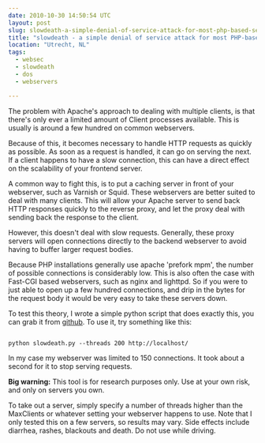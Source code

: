 ```yaml
---
date: 2010-10-30 14:50:54 UTC
layout: post
slug: slowdeath-a-simple-denial-of-service-attack-for-most-php-based-servers
title: "slowdeath - a simple denial of service attack for most PHP-based servers"
location: "Utrecht, NL"
tags:
  - websec
  - slowdeath
  - dos
  - webservers

---
```

<p>The problem with Apache's approach to dealing with multiple clients, is that there's only ever a limited amount of Client processes available. This is usually is around a few hundred on common webservers.</p>

<p>Because of this, it becomes necessary to handle HTTP requests as quickly as possible. As soon as a request is handled, it can go on serving the next. If a client happens to have a slow connection, this can have a direct effect on the scalability of your frontend server.</p>

<p>A common way to fight this, is to put a caching server in front of your webserver, such as Varnish or Squid. These webservers are better suited to deal with many clients. This will allow your Apache server to send back HTTP responses quickly to the reverse proxy, and let the proxy deal with sending back the response to the client.</p>

<p>However, this doesn't deal with slow requests. Generally, these proxy servers will open connections directly to the backend webserver to avoid having to buffer larger request bodies.</p>

<p>Because PHP installations generally use apache 'prefork mpm', the number of possible connections is considerably low. This is also often the case with Fast-CGI based webservers, such as nginx and lighttpd. So if you were to just able to open up a few hundred connections, and drip in the bytes for the request body it would be very easy to take these servers down.</p>

<p>To test this theory, I wrote a simple python script that does exactly this, you can grab it from <a href="http://github.com/evert/slowdeath">github</a>. To use it, try something like this:</p>

```

python slowdeath.py --threads 200 http://localhost/

```

<p>In my case my webserver was limited to 150 connections. It took about a second for it to stop serving requests.</p>

<p><strong>Big warning:</strong> This tool is for research purposes only. Use at your own risk, and only on servers you own.</p>

<p>To take out a server, simply specify a number of threads higher than the MaxClients or whatever setting your webserver happens to use. Note that I only tested this on a few servers, so results may vary. Side effects include diarrhea, rashes, blackouts and death. Do not use while driving.</p>
